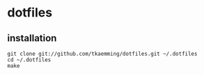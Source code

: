 # dotfiles

## installation

    git clone git://github.com/tkaemming/dotfiles.git ~/.dotfiles
    cd ~/.dotfiles
    make

